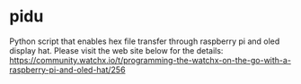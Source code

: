 # pidu
Python script that enables hex file transfer through raspberry pi and oled display hat.
Please visit the web site below for the details:
https://community.watchx.io/t/programming-the-watchx-on-the-go-with-a-raspberry-pi-and-oled-hat/256
